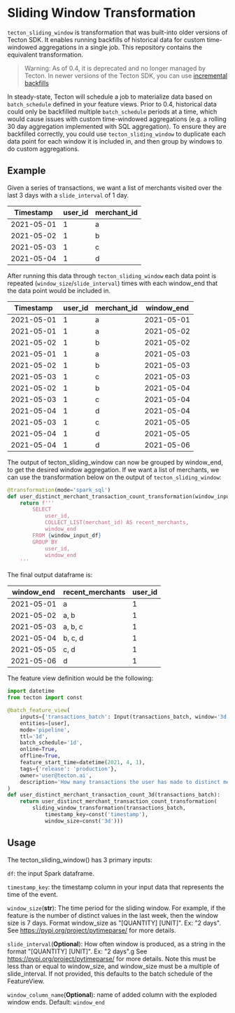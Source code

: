 # Sliding Window Transformation

`tecton_sliding_window` is transformation that was built-into older versions of Tecton SDK. It enables running backfills 
of historical data for custom time-windowed aggregations in a single job. This repository contains the equivalent transformation.

>Warning:
>As of 0.4, it is deprecated and no longer managed by Tecton. In newer
versions of the Tecton SDK, you can use [incremental backfills](https://docs.tecton.ai/latest/overviews/framework/feature_views/batch/incremental_backfills.html)

In steady-state, Tecton will schedule a job to materialize data based on `batch_schedule` defined in your feature views. Prior to 0.4, historical
data could only be backfilled multiple `batch_schedule` periods at a time, which would cause issues with custom time-windowed aggregations (e.g. a rolling 30 day aggregation implemented with SQL aggregation). 
To ensure they are backfilled correctly, you could use `tecton_sliding_window` to duplicate each data point for each window it is included in, and then group by windows to do 
custom aggregations.

## Example
Given a series of transactions, we want a list of merchants visited over the last 3 days with a `slide_interval` of 1 day.

| Timestamp  | user_id | merchant_id |
|------------|---------|-------------|
| 2021-05-01 | 1       | a           |
| 2021-05-02 | 1       | b           |
| 2021-05-03 | 1       | c           |
| 2021-05-04 | 1       | d           |

After running this data through `tecton_sliding_window` each data point is repeated (`window_size`/`slide_interval`) times
with each window_end that the data point would be included in.

| Timestamp  |  user_id | merchant_id | window_end |
|------------|---------|-------------|------------|
| 2021-05-01 | 1       | a           | 2021-05-01 |
| 2021-05-01 | 1       | a           | 2021-05-02 |
| 2021-05-02 | 1       | b           | 2021-05-02 |
| 2021-05-01 | 1       | a           | 2021-05-03 |
| 2021-05-02 | 1       | b           | 2021-05-03 |
| 2021-05-03 | 1       | c           | 2021-05-03 |
| 2021-05-02 | 1       | b           | 2021-05-04 |
| 2021-05-03 | 1       | c           | 2021-05-04 |
| 2021-05-04 | 1       | d           | 2021-05-04 |
| 2021-05-03 | 1       | c           | 2021-05-05 |
| 2021-05-04 | 1       | d           | 2021-05-05 |
| 2021-05-04 | 1       | d           | 2021-05-06 |

The output of tecton_sliding_window can now be grouped by window_end, to get the desired window aggregation. If we want a list
of merchants, we can use the transformation below on the output of  `tecton_sliding_window`:

```python
@transformation(mode='spark_sql')
def user_distinct_merchant_transaction_count_transformation(window_input_df):
    return f'''
        SELECT
            user_id,
            COLLECT_LIST(merchant_id) AS recent_merchants,
            window_end
        FROM {window_input_df}
        GROUP BY
            user_id,
            window_end
    '''
```

The final output dataframe is:

| window_end | recent_merchants | user_id|
|------------|-------------------------|---------|
| 2021-05-01 | a                       | 1       | 
| 2021-05-02 | a, b                    | 1       |
| 2021-05-03 | a, b, c                 | 1       |
| 2021-05-04 | b, c, d                 | 1       |
| 2021-05-05 | c, d                    | 1       |
| 2021-05-06 | d                       | 1       |


The feature view definition would be the following:

```python
import datetime
from tecton import const

@batch_feature_view(
    inputs={'transactions_batch': Input(transactions_batch, window='3d')},
    entities=[user],
    mode='pipeline',
    ttl='1d',
    batch_schedule='1d',
    online=True,
    offline=True,
    feature_start_time=datetime(2021, 4, 1),
    tags={'release': 'production'},
    owner='user@tecton.ai',
    description='How many transactions the user has made to distinct merchants in the last 3 days.'
)
def user_distinct_merchant_transaction_count_3d(transactions_batch):
    return user_distinct_merchant_transaction_count_transformation(
        sliding_window_transformation(transactions_batch,
            timestamp_key=const('timestamp'),
            window_size=const('3d')))
```
## Usage
The tecton_sliding_window() has 3 primary inputs:

`df`: the input Spark dataframe.

`timestamp_key`: the timestamp column in your input data that represents the time of the event.

`window_size`(**str**): The time period for the sliding window. For example, if the feature is the number of distinct values in the last week, then the window size is 7 days. Format window_size as "[QUANTITY] [UNIT]".
            Ex: "2 days". See https://pypi.org/project/pytimeparse/ for more details.

`slide_interval`(**Optional**): How often window is produced, as a string in the format "[QUANTITY] [UNIT]".
            Ex: "2 days".g See https://pypi.org/project/pytimeparse/ for more details.
            Note this must be less than or equal to window_size, and window_size must be a multiple of slide_interval.
            If not provided, this defaults to the batch schedule of the FeatureView.

`window_column_name`(**Optional**): name of added column with the exploded window ends. Default: `window_end`
